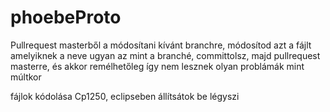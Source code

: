 # phoebeProto
Pullrequest masterből a módosítani kívánt branchre, módosítod azt a fájlt amelyiknek a neve ugyan az mint a branché, committolsz, majd pullrequest masterre, és akkor remélhetőleg így nem lesznek olyan problámák mint múltkor

fájlok kódolása Cp1250, eclipseben állítsátok be légyszi
